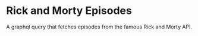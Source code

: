 # Rick and Morty Episodes

A graphql query that fetches episodes from the famous Rick and Morty API.
